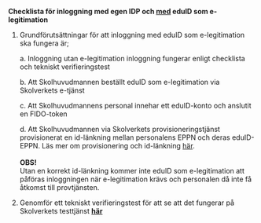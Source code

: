 **Checklista för inloggning med egen IDP och <ins>med</ins> eduID som
e-legitimation**

1.  Grundförutsättningar för att inloggning med eduID som e-legitimation
    ska fungera är;

    a.  Inloggning utan e-legitimation inloggning fungerar enligt checklista och tekniskt verifieringstest

    b.  Att Skolhuvudmannen beställt eduID som e-legitimation via
        Skolverkets e-tjänst
    
    c.  Att Skolhuvudmannens personal innehar ett eduID-konto och
        anslutit en FIDO-token

    d.  Att Skolhuvudmannen via Skolverkets provisioneringstjänst
        provisionerat en id-länkning mellan personalens EPPN och deras
        eduID-EPPN. Läs mer om provisionering och id-länkning [här](https://github.com/skolverket/dnp-usermanagement).\
        \
        **OBS!**\
        Utan en korrekt id-länkning kommer inte eduID som e-legitimation att
        påföras inloggningen när e-legitimation krävs och personalen då inte
        få åtkomst till provtjänsten.

3.  Genomför ett tekniskt verifieringstest för att se att det fungerar på Skolverkets testtjänst
    **[här](https://fidustest.skolverket.se/DNP/)**

